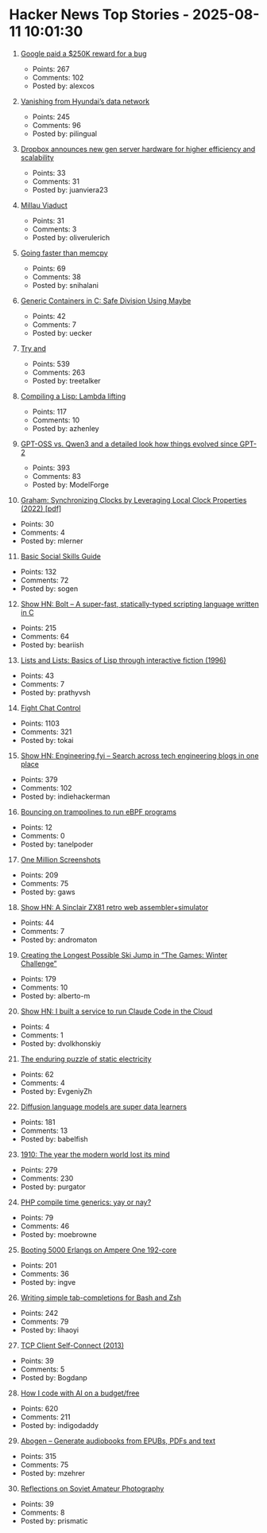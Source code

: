 # Hacker News Top Stories - 2025-08-11 10:01:30

1. [Google paid a $250K reward for a bug](https://issues.chromium.org/issues/412578726)
   - Points: 267
   - Comments: 102
   - Posted by: alexcos

2. [Vanishing from Hyundai’s data network](http://techno-fandom.org/~hobbit/cars/ev/offnet.html)
   - Points: 245
   - Comments: 96
   - Posted by: pilingual

3. [Dropbox announces new gen server hardware for higher efficiency and scalability](https://dropbox.tech/infrastructure/seventh-generation-server-hardware)
   - Points: 33
   - Comments: 31
   - Posted by: juanviera23

4. [Millau Viaduct](https://www.fosterandpartners.com/projects/millau-viaduct)
   - Points: 31
   - Comments: 3
   - Posted by: oliverulerich

5. [Going faster than memcpy](https://squadrick.dev/journal/going-faster-than-memcpy)
   - Points: 69
   - Comments: 38
   - Posted by: snihalani

6. [Generic Containers in C: Safe Division Using Maybe](https://uecker.codeberg.page/2025-08-10.html)
   - Points: 42
   - Comments: 7
   - Posted by: uecker

7. [Try and](https://ygdp.yale.edu/phenomena/try-and)
   - Points: 539
   - Comments: 263
   - Posted by: treetalker

8. [Compiling a Lisp: Lambda lifting](https://bernsteinbear.com/blog/compiling-a-lisp-12/)
   - Points: 117
   - Comments: 10
   - Posted by: azhenley

9. [GPT-OSS vs. Qwen3 and a detailed look how things evolved since GPT-2](https://magazine.sebastianraschka.com/p/from-gpt-2-to-gpt-oss-analyzing-the)
   - Points: 393
   - Comments: 83
   - Posted by: ModelForge

10. [Graham: Synchronizing Clocks by Leveraging Local Clock Properties (2022) [pdf]](https://www.usenix.org/system/files/nsdi22-paper-najafi_1.pdf)
   - Points: 30
   - Comments: 4
   - Posted by: mlerner

11. [Basic Social Skills Guide](https://www.improveyoursocialskills.com/basic-social-skills-guide)
   - Points: 132
   - Comments: 72
   - Posted by: sogen

12. [Show HN: Bolt – A super-fast, statically-typed scripting language written in C](https://github.com/Beariish/bolt)
   - Points: 215
   - Comments: 64
   - Posted by: beariish

13. [Lists and Lists: Basics of Lisp through interactive fiction (1996)](https://eblong.com/zarf/zweb/lists/)
   - Points: 43
   - Comments: 7
   - Posted by: prathyvsh

14. [Fight Chat Control](https://fightchatcontrol.eu/)
   - Points: 1103
   - Comments: 321
   - Posted by: tokai

15. [Show HN: Engineering.fyi – Search across tech engineering blogs in one place](https://engineering.fyi/)
   - Points: 379
   - Comments: 102
   - Posted by: indiehackerman

16. [Bouncing on trampolines to run eBPF programs](https://bootlin.com/blog/bouncing-on-trampolines-to-run-ebpf-programs/)
   - Points: 12
   - Comments: 0
   - Posted by: tanelpoder

17. [One Million Screenshots](https://onemillionscreenshots.com/?q=random)
   - Points: 209
   - Comments: 75
   - Posted by: gaws

18. [Show HN: A Sinclair ZX81 retro web assembler+simulator](undefined)
   - Points: 44
   - Comments: 7
   - Posted by: andromaton

19. [Creating the Longest Possible Ski Jump in “The Games: Winter Challenge”](https://mrwint.github.io/winter/writeup/writeup2.html)
   - Points: 179
   - Comments: 10
   - Posted by: alberto-m

20. [Show HN: I built a service to run Claude Code in the Cloud](https://agentwrap.dev/)
   - Points: 4
   - Comments: 1
   - Posted by: dvolkhonskiy

21. [The enduring puzzle of static electricity](https://pubs.aip.org/physicstoday/article/78/8/54/3355922/The-enduring-puzzle-of-static-electricityEven)
   - Points: 62
   - Comments: 4
   - Posted by: EvgeniyZh

22. [Diffusion language models are super data learners](https://jinjieni.notion.site/Diffusion-Language-Models-are-Super-Data-Learners-239d8f03a866800ab196e49928c019ac)
   - Points: 181
   - Comments: 13
   - Posted by: babelfish

23. [1910: The year the modern world lost its mind](https://www.derekthompson.org/p/1910-the-year-the-modern-world-lost)
   - Points: 279
   - Comments: 230
   - Posted by: purgator

24. [PHP compile time generics: yay or nay?](https://thephp.foundation/blog/2025/08/05/compile-generics/)
   - Points: 79
   - Comments: 46
   - Posted by: moebrowne

25. [Booting 5000 Erlangs on Ampere One 192-core](https://underjord.io/booting-5000-erlangs-on-ampere-one.html)
   - Points: 201
   - Comments: 36
   - Posted by: ingve

26. [Writing simple tab-completions for Bash and Zsh](https://mill-build.org/blog/14-bash-zsh-completion.html)
   - Points: 242
   - Comments: 79
   - Posted by: lihaoyi

27. [TCP Client Self-Connect (2013)](http://sgros.blogspot.com/2013/08/tcp-client-self-connect.html)
   - Points: 39
   - Comments: 5
   - Posted by: Bogdanp

28. [How I code with AI on a budget/free](https://wuu73.org/blog/aiguide1.html)
   - Points: 620
   - Comments: 211
   - Posted by: indigodaddy

29. [Abogen – Generate audiobooks from EPUBs, PDFs and text](https://github.com/denizsafak/abogen)
   - Points: 315
   - Comments: 75
   - Posted by: mzehrer

30. [Reflections on Soviet Amateur Photography](https://www.publicbooks.org/strangers-in-the-family-album-reflections-on-soviet-amateur-photography/)
   - Points: 39
   - Comments: 8
   - Posted by: prismatic


